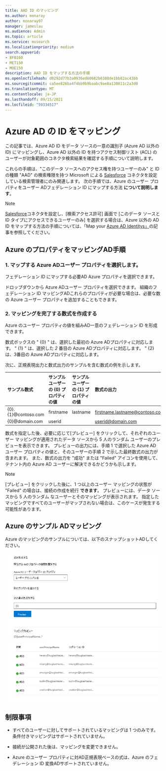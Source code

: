 ```yaml
---
title: AAD ID のマッピング
ms.author: monaray
author: monaray97
manager: jameslau
ms.audience: Admin
ms.topic: article
ms.service: mssearch
ms.localizationpriority: medium
search.appverid:
- BFB160
- MET150
- MOE150
description: AAD ID をマップする方法の手順
ms.openlocfilehash: d0292d77b3a0936ed60682b8388de1bb82ac43bb
ms.sourcegitcommit: ca5ee826ba4f4bb9b9baabc9ae8a130011c2a3d0
ms.translationtype: MT
ms.contentlocale: ja-JP
ms.lasthandoff: 09/15/2021
ms.locfileid: "59334517"
---
```

# <a name="map-your-azure-ad-identities"></a>Azure AD の ID をマッピング  

この記事では、Azure AD ID をデータ ソースの一意の識別子 (Azure AD 以外の ID) にマッピングし、Azure AD 以外の ID を持つアクセス制御リスト (ACL) のユーザーが対象範囲のコネクタ検索結果を確認する手順について説明します。

これらの手順は、"このデータ ソースへのアクセス権を持つユーザーのみ" と ID の種類 "AAD" の検索権限を持つ Microsoft による [Salesforce](salesforce-connector.md) コネクタを設定している検索管理者にのみ関連します。 次の手順では、Azure のユーザー プロパティをユーザー ADフェデレーション ID にマップする方法 **について説明します**。

>[!NOTE]
>[Salesforce](salesforce-connector.md)コネクタを設定し、[検索アクセス許可] 画面で [このデータ ソースとID タイプにアクセスできるユーザーのみ] を選択する場合は、Azure 以外の AD ID をマップする方法の手順については、「Map your [Azure AD Identitys」](map-non-aad.md)の記事を参照してください。  

## <a name="steps-for-mapping-your-azure-ad-properties"></a>Azure のプロパティをマッピングAD手順

### <a name="1-select-azure-ad-user-properties-to-map"></a>1. マップする Azure ADユーザー プロパティを選択します。

フェデレーション ID にマップする必要AD Azure プロパティを選択できます。

ドロップダウンから Azure ADユーザー プロパティを選択できます。 組織のフェデレーション ID マッピングADこれらのプロパティが必要な場合は、必要な数の Azure ユーザー プロパティを追加することもできます。

### <a name="2-create-formula-to-complete-mapping"></a>2. マッピングを完了する数式を作成する

Azure のユーザー プロパティの値を組みAD一意のフェデレーション ID を形成できます。

数式ボックスの " {0} " は、選択した最初の Azure ADプロパティに対応します。 " {1} " は、選択した *2* 番目の Azure ADプロパティに対応します。 " {2} は、3番目の Azure ADプロパティに対応します。  

次に、正規表現出力と数式出力のサンプルを含む数式の例を示します。

| サンプル数式                  | サンプル ユーザーの {0} プロパティの値                 | サンプル ユーザーの {1} プロパティの値           | 数式の出力                  |
| :------------------- | :------------------- |:---------------|:---------------|
| {0}.{1}@contoso.com  | firstname | lastname |firstname.lastname@contoso.com
| {0}@domain.com                 | userid                 |             |userid@domain.com

数式を指定した後、必要に応じて[プレビュー] をクリックして、それぞれのユーザー マッピングが適用されたデータ ソースから 5 人のランダム ユーザーのプレビューを表示できます。 プレビューの出力には、手順 1 で選択した Azure AD ユーザー プロパティの値と、そのユーザーの手順 2 で示した最終数式の出力が含まれます。 また、数式の出力を "成功" または "Failed" アイコンを使用して、テナント内の Azure AD ユーザーに解決できるかどうかも示します。  

>[!NOTE]
>[プレビュー] をクリックした後に、1 つ以上のユーザー マッピングの状態が "Failed" の場合は、接続の作成を続行 **できます**。 プレビューには、データ ソースから 5 人のランダム なユーザーとそのマッピングが表示されます。 指定したマッピングですべてのユーザーがマップされない場合は、このケースが発生する可能性があります。

## <a name="sample-azure-ad-mapping"></a>Azure のサンプル ADマッピング

Azure のマッピングのサンプルについては、以下のスナップショットADしてください。

![Azure の [マッピング] ページに入力する方法のADスナップショットです。](media/aad-mapping.png)

## <a name="limitations"></a>制限事項  

- すべてのユーザーに対してサポートされているマッピングは 1 つのみです。 条件付きマッピングはサポートされていません。  

- 接続が公開された後は、マッピングを変更できません。  

- Azure のユーザー プロパティに対AD正規表現ベースの式は、Azure のフェデレーション ID 変換ADサポートされていません。